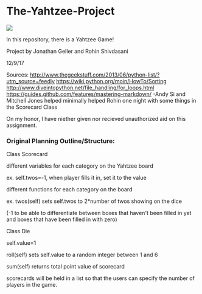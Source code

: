 # The-Yahtzee-Project
![](https://cardgames.io/yahtzee/images/yahtzee-logo.png)


In this repository, there is a Yahtzee Game!

Project by Jonathan Geller and Rohin Shivdasani

12/9/17

Sources:
http://www.thegeekstuff.com/2013/06/python-list/?utm_source=feedly
https://wiki.python.org/moin/HowTo/Sorting
http://www.diveintopython.net/file_handling/for_loops.html
https://guides.github.com/features/mastering-markdown/
-Andy Si and Mitchell Jones helped minimally helped Rohin one night with some things in the Scorecard Class

On my honor, I have niether given nor recieved unauthorized aid on this assignment. 







### Original Planning Outline/Structure:

Class Scorecard

different variables for each category on the Yahtzee board

ex. self.twos=-1, when player fills it in, set it to the value

different functions for each category on the board

ex. twos(self) sets self.twos to 2*number of twos showing on the dice

(-1 to be able to differentiate between boxes that haven't been filled in yet and boxes that have been filled in with zero)

Class Die

self.value=1

roll(self) sets self.value to a random integer between 1 and 6

sum(self) returns total point value of scorecard

scorecards will be held in a list so that the users can specify the number of players in the game.
